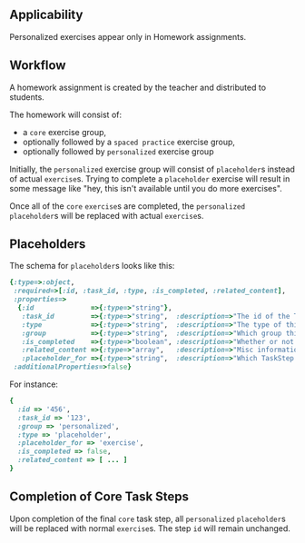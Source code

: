 ## Applicability

Personalized exercises appear only in Homework assignments.

## Workflow

A homework assignment is created by the teacher and distributed to students.

The homework will consist of:
* a `core` exercise group, 
* optionally followed by a `spaced practice` exercise group, 
* optionally followed by `personalized` exercise group

Initially, the `personalized` exercise group will consist of `placeholder`s instead of actual `exercise`s.  Trying to complete a `placeholder` exercise will result in some message like 
"hey, this isn't available until you do more exercises".

Once all of the `core` `exercise`s are completed, the `personalized` `placeholder`s will be replaced with actual `exercise`s.

## Placeholders

The schema for `placeholder`s looks like this:

```ruby
{:type=>:object,
 :required=>[:id, :task_id, :type, :is_completed, :related_content],
 :properties=>
  {:id              =>{:type=>"string"},
   :task_id         =>{:type=>"string",  :description=>"The id of the Task"},
   :type            =>{:type=>"string",  :description=>"The type of this TaskStep (exercise, reading, video, placeholder, etc.)"},
   :group           =>{:type=>"string",  :description=>"Which group this TaskStep belongs to (default,core,spaced practice,personalized)"},
   :is_completed    =>{:type=>"boolean", :description=>"Whether or not this step is complete"},
   :related_content =>{:type=>"array",   :description=>"Misc information related to this step"},
   :placeholder_for =>{:type=>"string",  :description=>"Which TaskStep type this Placeholder is standing in for"}},
 :additionalProperties=>false}
 ```

For instance:

```ruby
{
  :id => '456',
  :task_id => '123',
  :group => 'personalized',
  :type => 'placeholder',
  :placeholder_for => 'exercise',
  :is_completed => false,
  :related_content => [ ... ]
}
```

## Completion of Core Task Steps

Upon completion of the final `core` task step, all `personalized` `placeholder`s will be replaced with normal `exercise`s.
The step `id` will remain unchanged.
